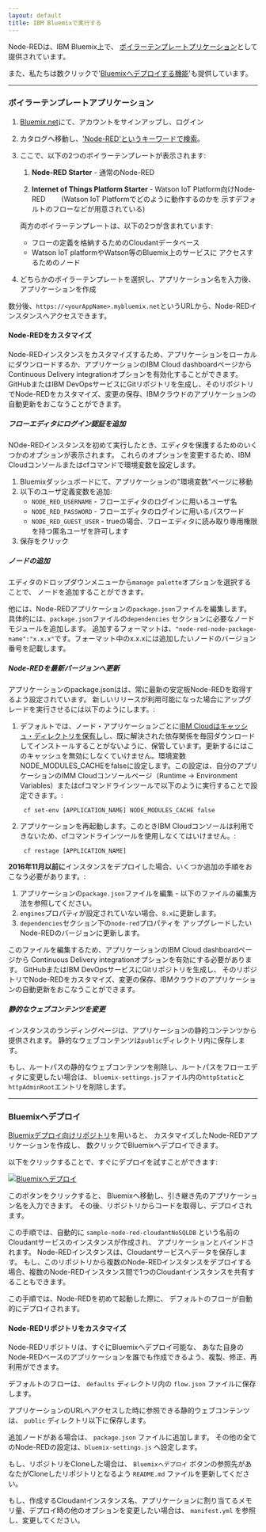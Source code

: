 ```yaml
---
layout: default
title: IBM Bluemixで実行する
---
```


Node-REDは、IBM Bluemix上で、
[ボイラーテンプレートプリケーション](#boilerplate-application)として提供されています。

また、私たちは数クリックで'[Bluemixへデプロイする機能](#deploy-to-bluemix)'も提供しています。

---

### ボイラーテンプレートアプリケーション

1. [Bluemix.net](http://bluemix.net)にて、アカウントをサインアップし、ログイン

2. カタログへ移動し、['Node-RED'というキーワードで検索](https://new-console.ng.bluemix.net/catalog/starters?search=Node-RED)。

3. ここで、以下の2つのボイラーテンプレートが表示されます:

    1. **Node-RED Starter** - 通常のNode-RED

    2. **Internet of Things Platform Starter** - Watson IoT Platform向けNode-RED
    　　(Watson IoT Platformでどのように動作するのかを
       示すデフォルトのフローなどが用意されている)

   両方のボイラーテンプレートは、以下の2つが含まれています:

     - フローの定義を格納するためのCloudantデータベース
     - Watson IoT platformやWatson等のBluemix上のサービスに
       アクセスするためのノード

4. どちらかのボイラーテンプレートを選択し、アプリケーション名を入力後、アプリケーションを作成

数分後、`https://<yourAppName>.mybluemix.net`というURLから、Node-REDインスタンスへアクセスできます。


#### Node-REDをカスタマイズ

Node-REDインスタンスをカスタマイズするため、アプリケーションをローカルにダウンロードするか、アプリケーションのIBM Cloud dashboardページからContinuous Delivery integrationオプションを有効化することができます。GitHubまたはIBM DevOpsサービスにGitリポジトリを生成し、そのリポジトリでNode-REDをカスタマイズ、変更の保存、IBMクラウドのアプリケーションの自動更新をおこなうことができます。

##### フローエディタにログイン認証を追加

NOde-REDインスタンスを初めて実行したとき、エディタを保護するためのいくつかのオプションが表示されます。
これらのオプションを変更するため、IBM Cloudコンソールまたはcfコマンドで環境変数を設定します。

1. Bluemixダッシュボードにて、アプリケーションの"環境変数"ページに移動
2. 以下のユーザ定義変数を追加:
    - `NODE_RED_USERNAME` - フローエディタのログインに用いるユーザ名
    - `NODE_RED_PASSWORD` - フローエディタのログインに用いるパスワード
    - `NODE_RED_GUEST_USER` - trueの場合、フローエディタに読み取り専用権限を持つ匿名ユーザを許可します
3. 保存をクリック

##### ノードの追加

エディタのドロップダウンメニューから`manage palette`オプションを選択することで、
ノードを追加することができます。

他には、Node-REDアプリケーションの`package.json`ファイルを編集します。
具体的には、`package.json`ファイルの`dependencies` セクションに必要なノードモジュールを追加します。
追加するフォーマットは、`"node-red-node-package-name":"x.x.x"`です。フォーマット中のx.x.xには追加したいノードのバージョン番号を記載します。

##### Node-REDを最新バージョンへ更新

アプリケーションのpackage.jsonはは、常に最新の安定板Node-REDを取得するよう設定されています。
新しいリリースが利用可能になった場合にアップグレードを実行させるには以下のようにします。:

1. デフォルトでは、ノード・アプリケーションごとに[IBM Cloudはキャッシュ・ディレクトリを保有し](https://console.bluemix.net/docs/runtimes/nodejs/configurationOptions.html#cache_behavior)し、既に解決された依存関係を毎回ダウンロードしてインストールすることがないように、保管しています。更新するにはこのキャッシュを無効にしなくていけません。環境変数NODE_MODULES_CACHEをfalseに設定します。この設定は、自分のアプリケーションのIMM Cloudコンソールページ（Runtime -> Environment Variables）またはcfコマンドラインツールで以下のように実行することで設定できます。:

        cf set-env [APPLICATION_NAME] NODE_MODULES_CACHE false

2. アプリケーションを再起動します。このときIBM Cloudコンソールは利用できないため、cfコマンドラインツールを使用しなくてはいけません。:

        cf restage [APPLICATION_NAME]

**2016年11月以前に**インスタンスをデプロイした場合、いくつか追加の手順をおこなう必要があります。:

1. アプリケーションの`package.json`ファイルを編集 - 以下のファイルの編集方法を参照してください。
2. `engines`プロパティが設定されていない場合、`8.x`に更新します。
3. `dependencies`セクション下の`node-red`プロパティを
   アップグレードしたいNode-REDのバージョンに更新します。


このファイルを編集するため、アプリケーションのIBM Cloud dashboardページから
Continuous Delivery integrationオプションを有効にする必要があります。
GitHubまたはIBM DevOpsサービスにGitリポジトリを生成し、
そのリポジトリでNode-REDをカスタマイズ、変更の保存、IBMクラウドのアプリケーションの自動更新をおこなうことができます。


##### 静的なウェブコンテンツを変更

インスタンスのランディングページは、アプリケーションの静的コンテンツから提供されます。
静的なウェブコンテンツは`public`ディレクトリ内に保存します。

もし、ルートパスの静的なウェブコンテンツを削除し、ルートパスをフローエディタに変更したい場合は、
`bluemix-settings.js`ファイル内の`httpStatic`と`httpAdminRoot`エントリを削除します。

---

### Bluemixへデプロイ

[Bluemixデプロイ向けリポジトリ](https://github.com/node-red/node-red-bluemix-starter)を用いると、
カスタマイズしたNode-REDアプリケーションを作成し、
数クリックでBluemixへデプロイできます。

以下をクリックすることで、すぐにデプロイを試すことができます:

[![Bluemixへデプロイ](https://bluemix.net/deploy/button.png)](https://bluemix.net/deploy?repository=https://github.com/node-red/node-red-bluemix-starter.git)

このボタンをクリックすると、
Bluemixへ移動し、引き継き先のアプリケーション名を入力できます。
その後、リポジトリからコードを取得し、デプロイされます。

この手順では、自動的に `sample-node-red-cloudantNoSQLDB` という名前のCloudantサービスのインスタンスが作成され、
アプリケーションとバインドされます。
Node-REDインスタンスは、Cloudantサービスへデータを保存します。
もし、このリポジトリから複数のNode-REDインスタンスをデプロイする場合、複数のNode-REDインスタンス間で1つのCloudantインスタンスを共有することもできます。

この手順では、Node-REDを初めて起動した際に、
デフォルトのフローが自動的にデプロイされます。

#### Node-REDリポジトリをカスタマイズ

Node-REDリポジトリは、すぐにBluemixへデプロイ可能な、
あなた自身のNode-REDベースのアプリケーションを誰でも作成できるよう、複製、修正、再利用ができます。

デフォルトのフローは、 `defaults` ディレクトリ内の `flow.json` ファイルに保存します。

アプリケーションのURLへアクセスした時に参照できる静的ウェブコンテンツは、
`public` ディレクトリ以下に保存します。

追加ノードがある場合は、 `package.json` ファイルに追加します。
その他の全てのNode-REDの設定は、`bluemix-settings.js` へ設定します。

もし、リポジトリをCloneした場合は、
`Bluemixへデプロイ` ボタンの参照先があなたがCloneしたリポジトリとなるよう `README.md` ファイルを更新してください。

もし、作成するCloudantインスタンス名、アプリケーションに割り当てるメモリ量、デプロイ時の他のオプションを変更したい場合は、
`manifest.yml` を参照し、変更してください。
